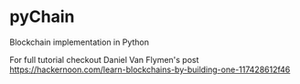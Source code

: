 # pyChain
Blockchain implementation in Python

For full tutorial checkout Daniel Van Flymen's post
https://hackernoon.com/learn-blockchains-by-building-one-117428612f46
